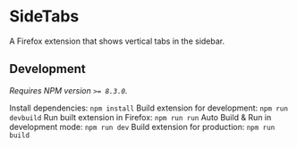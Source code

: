 # SideTabs

A Firefox extension that shows vertical tabs in the sidebar.

## Development

_Requires NPM version `>= 8.3.0`._

Install dependencies: `npm install`
Build extension for development: `npm run devbuild`
Run built extension in Firefox: `npm run run`
Auto Build & Run in development mode: `npm run dev`
Build extension for production: `npm run build`
